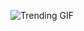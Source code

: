 ![Trending GIF](https://media3.giphy.com/media/v1.Y2lkPThiYjIxNzcyeDNqZHFteDVlbTF6azdnNnZ5dngwN2t4bG41aWFtMjN5Y2hzMHB6YiZlcD12MV9naWZzX3NlYXJjaCZjdD1n/fryY00CO4xCz4uJuDQ/giphy.gif)
